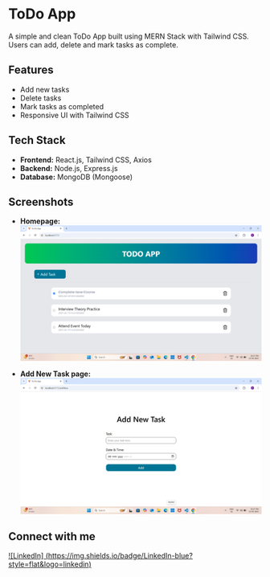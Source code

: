# ToDo App 
A simple and clean ToDo App built using MERN Stack with Tailwind CSS. Users can add, delete and mark tasks as complete.

## Features
- Add new tasks
- Delete tasks
- Mark tasks as completed
- Responsive UI with Tailwind CSS

## Tech Stack 
- **Frontend:** React.js, Tailwind CSS, Axios
- **Backend:** Node.js, Express.js
-  **Database:** MongoDB (Mongoose)

## Screenshots
- **Homepage:**
![homepage](Screenshots/HomePage.png.png)

- **Add New Task page:**
![addnewtask](Screenshots/AddNewTask.png.png)

## Connect with me
[![LinkedIn] (https://img.shields.io/badge/LinkedIn-blue?style=flat&logo=linkedin)](https://www.linkedin.com/in/rutika-jadhav-38bb6a2ab)


